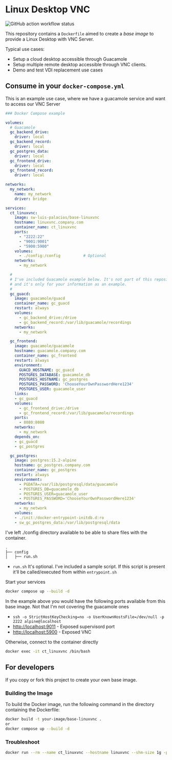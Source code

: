 # Linux Desktop VNC

![GitHub action workflow status](https://github.com/SW-Luis-Palacios/base-linuxvnc/actions/workflows/docker-publish.yml/badge.svg)

This repository contains a `Dockerfile` aimed to create a *base image* to provide a Linux Desktop with VNC Server.

Typical use cases:

- Setup a cloud desktop accessible through Guacamole
- Setup multiple remote desktop accessible through VNC clients.
- Demo and test VDI replacement use cases

## Consume in your `docker-compose.yml`

This is an example use case, where we have a guacamole service and want to access our VNC Server

```yaml
### Docker Compose example

volumes:
  # Guacamole
  gc_backend_drive:
    driver: local
  gc_backend_record:
    driver: local
  gc_postgres_data:
    driver: local
  gc_frontend_drive:
    driver: local
  gc_frontend_record:
    driver: local

networks:
  my_network:
    name: my_network
    driver: bridge

services:
  ct_linuxvnc:
    image: sw-luis-palacios/base-linuxvnc
    hostname: linuxvnc.company.com
    container_name: ct_linuxvnc
    ports:
      - "2222:22"
      - "9001:9001"
      - "5900:5900"
    volumes:
      - ./config:/config          # Optional
    networks:
      - my_network

  #
  # I've included Guacamole example below. It's not part of this repository,
  # and it's only for your information as an example.
  #
  gc_guacd:
    image: guacamole/guacd
    container_name: gc_guacd
    restart: always
    volumes:
      - gc_backend_drive:/drive
      - gc_backend_record:/var/lib/guacamole/recordings
    networks:
      - my_network

  gc_frontend:
    image: guacamole/guacamole
    hostname: guacamole.company.com
    container_name: gc_frontend
    restart: always
    environment:
      GUACD_HOSTNAME: gc_guacd
      POSTGRES_DATABASE: guacamole_db
      POSTGRES_HOSTNAME: gc_postgres
      POSTGRES_PASSWORD: 'ChooseYourOwnPasswordHere1234'
      POSTGRES_USER: guacamole_user
    links:
    - gc_guacd
    volumes:
      - gc_frontend_drive:/drive
      - gc_frontend_record:/var/lib/guacamole/recordings
    ports:
      - 8080:8080
    networks:
      - my_network
    depends_on:
    - gc_guacd
    - gc_postgres

  gc_postgres:
    image: postgres:15.2-alpine
    hostname: gc_postgres.company.com
    container_name: gc_postgres
    restart: always
    environment:
      - PGDATA=/var/lib/postgresql/data/guacamole
      - POSTGRES_DB=guacamole_db
      - POSTGRES_USER=guacamole_user
      - POSTGRES_PASSWORD='ChooseYourOwnPasswordHere1234'
    networks:
      - my_network
    volumes:
    - ./init:/docker-entrypoint-initdb.d:ro
    - sw_gc_postgres_data:/var/lib/postgresql/data
```

I've left ./config directory available to be able to share files with the container.

```zsh
.
├── config
│   ├── run.sh
```

- `run.sh` It's optional. I've included a sample script. If this script is present it'll be called/executed from within `entrypoint.sh`

Start your services

```sh
docker compose up --build -d
```

In the example above you would have the following ports available from this base image. Not that I'm not covering the guacamole ones

- `ssh -o StrictHostKeyChecking=no -o UserKnownHostsFile=/dev/null -p 2222 alpine@localhost`
- [http://localhost:9011](http://localhost:9001) - Exposed supervisord port
- [http://localhost:5900](http://localhost:5900) - Exposed VNC

Otherwise, connect to the container directly

```zsh
docker exec -it ct_linuxvnc /bin/bash
```

## For developers

If you copy or fork this project to create your own base image.

### Building the Image

To build the Docker image, run the following command in the directory containing the Dockerfile:

```sh
docker build -t your-image/base-linuxvnc .
or
docker compose up --build -d
```

### Troubleshoot

```sh
docker run --rm --name ct_linuxvnc --hostname linuxvnc --shm-size 1g -p 5900:5900 -p 2222:22 -p 9001:9001 sw-luis-palacios/base-linuxvnc
```
